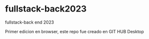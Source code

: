 # fullstack-back2023
 fullstack-back end 2023
 
 Primer edicion en browser, este repo fue creado en GIT HUB Desktop
